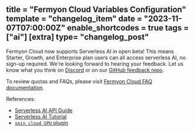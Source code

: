 title = "Fermyon Cloud Variables Configuration"
template = "changelog_item"
date = "2023-11-07T07:00:00Z"
enable_shortcodes = true
tags = ["ai"]
[extra]
type= "changelog_post"
---

Fermyon Cloud now supports Serverless AI in open beta! This means Starter, Growth, and Enterprise plan users can all access serverless AI, no sign-up required. We're looking forward to hearing your feedback. Let us know what you think on [Discord](https://discord.com/invite/AAFNfS7NGf) or on our [GitHub feedback repo](https://github.com/fermyon/feedback). 

To review quotas and FAQs, please visit [Fermyon Cloud FAQ documentation](https://developer.fermyon.com/cloud/faq). 

<!-- break -->

References:

- [Serverless AI API Guide](https://developer.fermyon.com/spin/v2/serverless-ai-api-guide)
- [Serverless AI Tutorial](https://developer.fermyon.com/spin/v2/serverless-ai-hello-world.md)
- [`spin cloud GPU` plugin](https://developer.fermyon.com/hub/preview/plugin_spin_cloud_gpu)